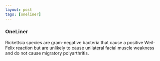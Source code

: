 ```yaml
---
layout: post
tags: [oneliner]
---
```



### OneLiner

Rickettsia species are gram-negative bacteria that cause a positive Weil-Felix reaction but are unlikely to cause unilateral facial muscle weakness and do not cause migratory polyarthritis.
